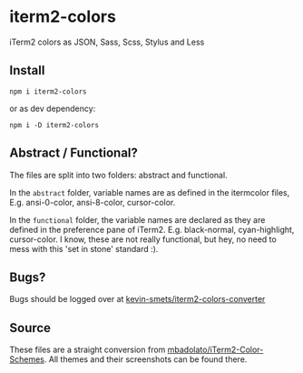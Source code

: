 # iterm2-colors

iTerm2 colors as JSON, Sass, Scss, Stylus and Less

## Install

```
npm i iterm2-colors
```

or as dev dependency:

```
npm i -D iterm2-colors
```

## Abstract / Functional?

The files are split into two folders: abstract and functional.

In the `abstract` folder, variable names are as defined in the itermcolor files, E.g. ansi-0-color, ansi-8-color, cursor-color.

In the `functional` folder, the variable names are declared as they are defined in the preference pane of iTerm2. E.g. black-normal, cyan-highlight, cursor-color. I know, these are not really functional, but hey, no need to mess with this 'set in stone' standard :).

## Bugs?

Bugs should be logged over at [kevin-smets/iterm2-colors-converter](https://github.com/kevin-smets/iterm2-colors-converter)

## Source

These files are a straight conversion from [mbadolato/iTerm2-Color-Schemes](https://github.com/mbadolato/iTerm2-Color-Schemes). All themes and their screenshots can be found there.
